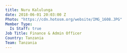 ```yaml
---
title: Nuru Kalulunga
date: 2018-06-01 20:03:00 Z
Photo: "https://cdn.hotosm.org/website/IMG_1608.JPG"
Member Type:
  Is Staff: true
Job Title: Finance & Admin Officer
Country: Tanzania
Team: Tanzania
---
```


